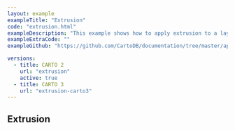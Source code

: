 ```yaml
---
layout: example
exampleTitle: "Extrusion"
code: "extrusion.html"
exampleDescription: "This example shows how to apply extrusion to a layer for generating 3D visualizations."
exampleExtraCode: ""
exampleGithub: "https://github.com/CartoDB/documentation/tree/master/app/content/google-maps/examples/advanced-examples/extrusion.html"

versions:
  - title: CARTO 2
    url: "extrusion"
    active: true
  - title: CARTO 3
    url: "extrusion-carto3"
---
```

## Extrusion

